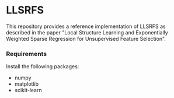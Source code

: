 # LLSRFS
This repository provides a reference implementation of LLSRFS as described in the paper "Local Structure Learning and Exponentially Weighted Sparse Regression for Unsupervised Feature Selection".

### Requirements
Install the following packages:

- numpy
- matplotlib
- scikit-learn
